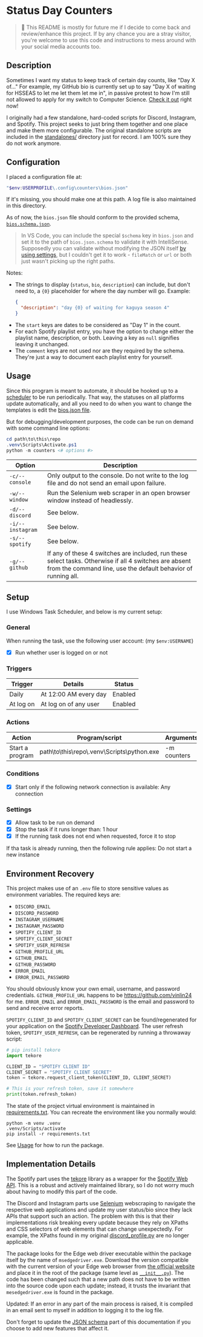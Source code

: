 # Status Day Counters

> :mega: This README is mostly for future me if I decide to come back and review/enhance this project. If by any chance you are a stray visitor, you're welcome to use this code and instructions to mess around with your social media accounts too.

## Description

Sometimes I want my status to keep track of certain day counts, like "Day X of..." For example, my GitHub bio is currently set up to say "Day X of waiting for HSSEAS to let me let them let me in", in passive protest to how I'm still not allowed to apply for my switch to Computer Science. [Check it out](https://github.com/vinlin24) right now!

I originally had a few standalone, hard-coded scripts for Discord, Instagram, and Spotify. This project seeks to just bring them together and one place and make them more configurable. The original standalone scripts are included in the [standalones/](standalones/) directory just for record. I am 100% sure they do not work anymore.

## Configuration

I placed a configuration file at:
```powershell
"$env:USERPROFILE\.config\counters\bios.json"
```
If it's missing, you should make one at this path. A log file is also maintained in this directory.

As of now, the `bios.json` file should conform to the provided schema, [`bios.schema.json`](schema/bios.schema.json).

> In VS Code, you can include the special `$schema` key in `bios.json` and set it to the path of `bios.json.schema` to validate it with IntelliSense. Supposedly you can validate without modifying the JSON itself [by using settings](https://code.visualstudio.com/docs/languages/json#_json-schemas-and-settings), but I couldn't get it to work - `fileMatch` or `url` or both just wasn't picking up the right paths.

Notes:

- The strings to display (`status`, `bio`, `description`) can include, but don't need to, a `{0}` placeholder for where the day number will go. Example:
  ```json
  {
    "description": "day {0} of waiting for kaguya season 4"
  }
  ```
- The `start` keys are dates to be considered as "Day 1" in the count.
- For each Spotify playlist entry, you have the option to change either the playlist name, description, or both. Leaving a key as `null` signifies leaving it unchanged.
- The `comment` keys are not used nor are they required by the schema. They're just a way to document each playlist entry for yourself.

## Usage

Since this program is meant to automate, it should be hooked up to a [scheduler](#setup) to be run periodically. That way, the statuses on all platforms update automatically, and all you need to do when you want to change the templates is edit the [bios.json file](#configuration).

But for debugging/development purposes, the code can be run on demand with some command line options:

```powershell
cd path\to\this\repo
.venv\Scripts\Activate.ps1
python -m counters <# options #>
```

| Option           | Description                                                                                                                                                             |
| ---------------- | ----------------------------------------------------------------------------------------------------------------------------------------------------------------------- |
| `-c/--console`   | Only output to the console. Do not write to the log file and do not send an email upon failure.                                                                         |
| `-w/--window`    | Run the Selenium web scraper in an open browser window instead of headlessly.                                                                                           |
| `-d/--discord`   | See below.                                                                                                                                                              |
| `-i/--instagram` | See below.                                                                                                                                                              |
| `-s/--spotify`   | See below.                                                                                                                                                              |
| `-g/--github`    | If any of these 4 switches are included, run these select tasks. Otherwise if all 4 switches are absent from the command line, use the default behavior of running all. |

## Setup

I use Windows Task Scheduler, and below is my current setup:

### General

When running the task, use the following user account: (my `$env:USERNAME`)

- [x] Run whether user is logged on or not

### Triggers

| Trigger   | Details               | Status  |
| --------- | --------------------- | ------- |
| Daily     | At 12:00 AM every day | Enabled |
| At log on | At log on of any user | Enabled |

### Actions

| Action          | Program/script                              | Arguments   | Start in          |
| --------------- | ------------------------------------------- | ----------- | ----------------- |
| Start a program | path\to\this\repo\\.venv\Scripts\python.exe | -m counters | path\to\this\repo |

### Conditions

- [x] Start only if the following network connection is available: Any connection

### Settings

- [x] Allow task to be run on demand
- [x] Stop the task if it runs longer than: 1 hour
- [x] If the running task does not end when requested, force it to stop

If tha task is already running, then the following rule applies: Do not start a new instance

## Environment Recovery

This project makes use of an `.env` file to store sensitive values as environment variables. The required keys are:

- `DISCORD_EMAIL`
- `DISCORD_PASSWORD`
- `INSTAGRAM_USERNAME`
- `INSTAGRAM_PASSWORD`
- `SPOTIFY_CLIENT_ID`
- `SPOTIFY_CLIENT_SECRET`
- `SPOTIFY_USER_REFRESH`
- `GITHUB_PROFILE_URL`
- `GITHUB_EMAIL`
- `GITHUB_PASSWORD `
- `ERROR_EMAIL`
- `ERROR_EMAIL_PASSWORD`

You should obviously know your own email, username, and password credentials. `GITHUB_PROFILE_URL` happens to be https://github.com/vinlin24 for me. `ERROR_EMAIL` and `ERROR_EMAIL_PASSWORD` is the email and password to send and receive error reports.

`SPOTIFY_CLIENT_ID` and `SPOTIFY_CLIENT_SECRET` can be found/regenerated for your application on the [Spotify Developer Dashboard](https://developer.spotify.com/dashboard/applications). The user refresh token, `SPOTIFY_USER_REFRESH`, can be regenerated by running a throwaway script:

```python
# pip install tekore
import tekore

CLIENT_ID = "SPOTIFY CLIENT ID"
CLIENT_SECRET = "SPOTIFY CLIENT SECRET"
token = tekore.request_client_token(CLIENT_ID, CLIENT_SECRET)

# This is your refresh token, save it somewhere
print(token.refresh_token)
```

The state of the project virtual environment is maintained in [requirements.txt](requirements.txt). You can recreate the environment like you normally would:
```
python -m venv .venv
.venv/Scripts/activate
pip install -r requirements.txt
```

See [Usage](#usage) for how to run the package.

## Implementation Details

The Spotify part uses the [tekore](https://tekore.readthedocs.io/en/stable/index.html) library as a wrapper for the [Spotify Web API](https://developer.spotify.com/documentation/web-api/). This is a robust and actively maintained library, so I do not worry much about having to modify this part of the code.

The Discord and Instagram parts use [Selenium](https://selenium-python.readthedocs.io/) webscraping to navigate the respective web applications and update my user status/bio since they lack APIs that support such an action. The problem with this is that their implementations risk breaking every update because they rely on XPaths and CSS selectors of web elements that can change unexpectedly. For example, the XPaths found in my original [discord_profile.py](counters/update_discord.py) are no longer applicable.

The package looks for the Edge web driver executable within the package itself by the name of `msedgedriver.exe`. Download the version compatible with the current version of your Edge web browser from [the official website](https://developer.microsoft.com/en-us/microsoft-edge/tools/webdriver/) and place it in the root of the package (same level as [`__init__.py`](counters/__init__.py)). The code has been changed such that a new path does not have to be written into the source code upon each update; instead, it trusts the invariant that `mesedgedriver.exe` is found in the package.

Updated: If an error in any part of the main process is raised, it is compiled in an email sent to myself in addition to logging it to the log file.

Don't forget to update the [JSON schema](#configuration) part of this documentation if you choose to add new features that affect it.
